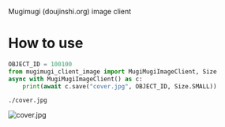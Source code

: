 Mugimugi (doujinshi.org) image client

# How to use
```python
OBJECT_ID = 100100
from mugimugi_client_image import MugiMugiImageClient, Size
async with MugiMugiImageClient() as c:
    print(await c.save("cover.jpg", OBJECT_ID, Size.SMALL))
```
`./cover.jpg`

![cover.jpg](https://img.doujinshi.org//tn/50/100100.jpg)
